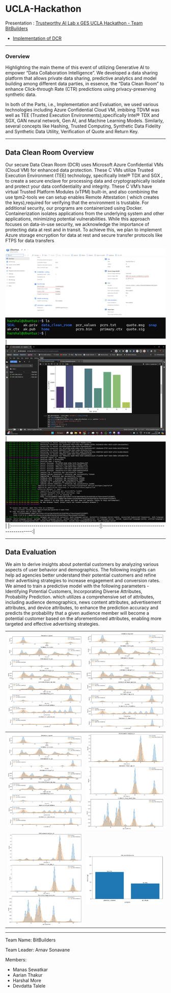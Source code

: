 # UCLA-Hackathon

Presentation : [Trustworthy AI Lab x GES UCLA Hackathon - Team BitBuilders](./Trustworthy%20AI%20Lab%20x%20GES%20UCLA%20Hackathon.pdf)

- [Implementation of DCR](./data_clean_room/dcr_implementation.md)
---
### Overview 

Highlighting the main theme of this event  of utilizing Generative AI to empower “Data Collaboration Intelligence”. We developed a data sharing platform that allows private data sharing, predictive analytics and model building among different data parties, in essence, the “Data Clean Room” to enhance Click-through Rate (CTR) predictions using privacy-preserving synthetic data.

In both of the Parts, i.e., Implementation and Evaluation, we used various technologies including Azure Confidential Cloud VM, imbibing TDVM was well as TEE (Trusted Execution Environments),specifically Intel® TDX and SGX, GAN neural network, Gen AI, and Machine Learning Models. Similarly, several concepts like Hashing, Trusted Computing, Synthetic Data Fidelity and Synthetic Data Utility, Verification of Quote and Return Key.

---

## Data Clean Room Overview

Our secure Data Clean Room (DCR) uses Microsoft Azure Confidential VMs (Cloud VM) for enhanced data protection. These C VMs utilize Trusted Execution Environment (TEE) technology, specifically Intel® TDX and SGX , to create a secure enclave for processing data and cryptographically isolate and protect your data confidentiality and integrity.
These C VM’s have virtual Trusted Platform Modules (vTPM) built-in, and also combining the use tpm2-tools we can setup enables Remote Attestation ( which creates the keys),required for verifying that the environment is trustable.
For additional security, our programs are containerized using Docker. Containerization isolates applications from the underlying system and other applications, minimizing potential vulnerabilities.
While this approach focuses on data-in-use security, we acknowledge the importance of protecting data at rest and in transit. To achieve this, we plan to implement Azure storage encryption for data at rest and secure transfer protocols like FTPS for data transfers

![ubuntu_confidential_vm_jammy](./data_clean_room/dcr_src/ubuntu_confidential_vm_jammy.png)
![remote_attestation](./data_clean_room/dcr_src/remote_attestation.png)
|![docker_live](./data_clean_room/dcr_src/docker_live.png) |  ![docker_running_status](./data_clean_room/dcr_src/docker_running_status.png)|
|:-------------------------------------------:|:-------------------------------------------:|

---

## Data Evaluation

We aim to derive insights about potential customers by analyzing various aspects of user behavior and demographics. The following insights can help ad agencies better understand their potential customers and refine their advertising strategies to increase engagement and conversion rates.
We aimed to train a predictive model with the following parameters - Identifying Potential Customers, Incorporating Diverse Attributes, Probability Prediction. which utilizes a comprehensive set of attributes, including audience demographics, news content attributes, advertisement attributes, and device attributes, to enhance the prediction accuracy and predicts the probability that a given audience member will become a potential customer based on the aforementioned attributes, enabling more targeted and effective advertising strategies.

|![age_grp_distribution](./data_eval_src/image%20copy.png) | ![daily_engagement_ctr](./data_eval_src/image%20copy%202.png)|
|:-------------------------------------------:|:-------------------------------------------:|
| ![hourly_engagement_ctr](./data_eval_src/image%20copy.png)| ![location_users_ctr](./data_eval_src/image%20copy%203.png)|
| ![top_devices_distr](./data_eval_src/image%20copy%204.png) | ![potential_customer_ctr](./data_eval_src/potential_customer_ctr.jpg)|

---

 Team Name: BitBuilders

Team Leader: Arnav Sonavane

Members:
- Manas Sewatkar
- Aarian Thakur
- Harshal More
- Devdatta Talele